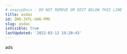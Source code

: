 ```yaml
---
# snazzyDocs - DO NOT REMOVE OR EDIT BELOW THIS LINE
title: asdas
id: ZN9-JXTL-GH6-PMV
slug: asdas
isVisible: true
lastUpdated: '2022-03-12 19:20:43'
---
```

ads